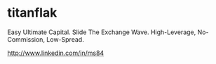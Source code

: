 # titanflak
Easy Ultimate Capital. Slide The Exchange Wave. High-Leverage, No-Commission, Low-Spread.

http://www.linkedin.com/in/ms84
